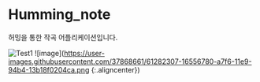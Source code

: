 # Humming_note
허밍을 통한 작곡 어플리케이션입니다.

![Test1](https://user-images.githubusercontent.com/37868661/61281898-5f58ec00-a7f5-11e9-95ae-21bb6c72238b.JPG)
![image](https://user-images.githubusercontent.com/37868661/61282307-16556780-a7f6-11e9-94b4-13b18f0204ca.png {:.aligncenter})
